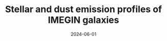 ---
title: "Stellar and dust emission profiles of IMEGIN galaxies"
collection: "publications"
category: "co_procs"
permalink: /publications/2024EPJWC29300034N
link: https://ui.adsabs.harvard.edu/abs/2024EPJWC.29300034N/abstract
date: 2024-06-01
venue: "mm Universe 2023 - Observing the Universe at mm Wavelengths"
citation: "Nersesian, A., Adam, R., Ade, P., et al. (2024), mm Universe 2023 - Observing the Universe at mm Wavelengths, 293, 00034."
---